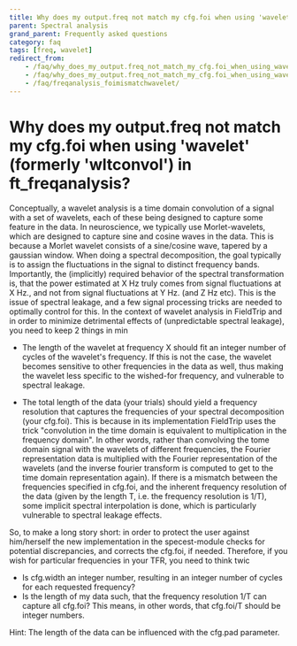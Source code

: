 ```yaml
---
title: Why does my output.freq not match my cfg.foi when using 'wavelet' (formerly 'wltconvol') in ft_freqanalysis?
parent: Spectral analysis
grand_parent: Frequently asked questions
category: faq
tags: [freq, wavelet]
redirect_from:
    - /faq/why_does_my_output.freq_not_match_my_cfg.foi_when_using_wavelet_formerly_wltconvol_in_ft_freqanalysis/
    - /faq/why_does_my_output.freq_not_match_my_cfg.foi_when_using_wavelet_formerly_wltconvol_in_ft_freqanalyis/
    - /faq/freqanalysis_foimismatchwavelet/
---
```


# Why does my output.freq not match my cfg.foi when using 'wavelet' (formerly 'wltconvol') in ft_freqanalysis?

Conceptually, a wavelet analysis is a time domain convolution of a signal with a set of wavelets, each of these being designed to capture some feature in the data. In neuroscience, we typically use Morlet-wavelets, which are designed to capture sine and cosine waves in the data. This is because a Morlet wavelet consists of a sine/cosine wave, tapered by a gaussian window. When doing a spectral decomposition, the goal typically is to assign the fluctuations in the signal to distinct frequency bands. Importantly, the (implicitly) required behavior of the spectral transformation is, that the power estimated at X Hz truly comes from signal fluctuations at X Hz., and not from signal fluctuations at Y Hz. (and Z Hz etc). This is the issue of spectral leakage, and a few signal processing tricks are needed to optimally control for this.
In the context of wavelet analysis in FieldTrip and in order to minimize detrimental effects of (unpredictable spectral leakage), you need to keep 2 things in min

- The length of the wavelet at frequency X should fit an integer number of cycles of the wavelet's frequency. If this is not the case, the wavelet becomes sensitive to other frequencies in the data as well, thus making the wavelet less specific to the wished-for frequency, and vulnerable to spectral leakage.

- The total length of the data (your trials) should yield a frequency resolution that captures the frequencies of your spectral decomposition (your cfg.foi). This is because in its implementation FieldTrip uses the trick "convolution in the time domain is equivalent to multiplication in the frequency domain". In other words, rather than convolving the tome domain signal with the wavelets of different frequencies, the Fourier representation data is multiplied with the Fourier representation of the wavelets (and the inverse fourier transform is computed to get to the time domain representation again). If there is a mismatch between the frequencies specified in cfg.foi, and the inherent frequency resolution of the data (given by the length T, i.e. the frequency resolution is 1/T), some implicit spectral interpolation is done, which is particularly vulnerable to spectral leakage effects.

So, to make a long story short: in order to protect the user against him/herself the new implementation in the specest-module checks for potential discrepancies, and corrects the cfg.foi, if needed. Therefore, if you wish for particular frequencies in your TFR, you need to think twic

- Is cfg.width an integer number, resulting in an integer number of cycles for each requested frequency?
- Is the length of my data such, that the frequency resolution 1/T can capture all cfg.foi? This means, in other words, that cfg.foi/T should be integer numbers.

Hint: The length of the data can be influenced with the cfg.pad parameter.
